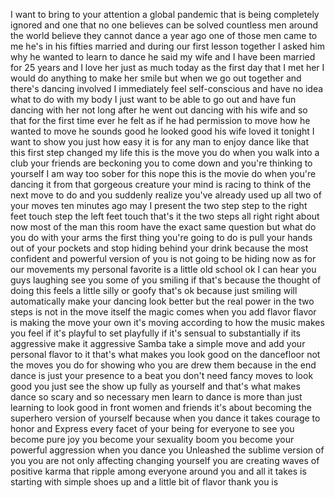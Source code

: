 
I want to bring to your attention a
global pandemic that is being completely
ignored and one that no one believes can
be solved countless men around the world
believe they cannot dance a year ago one
of those men came to me he&#39;s in his
fifties married and during our first
lesson together I asked him why he
wanted to learn to dance he said my wife
and I have been married for 25 years and
I love her just as much today as the
first day that I met her I would do
anything to make her smile but when we
go out together and there&#39;s dancing
involved I immediately feel
self-conscious and have no idea what to
do with my body I just want to be able
to go out and have fun dancing with her
not long after he went out dancing with
his wife and so that for the first time
ever he felt as if he had permission to
move how he wanted to move he sounds
good he looked good his wife loved it
tonight I want to show you just how easy
it is for any man to enjoy dance like
that this first step changed my life
this is the move you do when you walk
into a club your friends are beckoning
you to come down and you&#39;re thinking to
yourself I am way too sober for this
nope this is the movie do when you&#39;re
dancing it from that gorgeous creature
your mind is racing to think of the next
move to do and you suddenly realize
you&#39;ve already used up all two of your
moves ten minutes ago may I present the
two step step to the right feet touch
step the left feet touch that&#39;s it the
two steps all right right about now most
of the man this room have the exact same
question but what do you do with your
arms
the first thing you&#39;re going to do is
pull your hands out of your pockets and
stop hiding behind your drink because
the most confident and powerful version
of you is not going to be hiding now as
for our movements my personal favorite
is a little old school ok I can hear you
guys laughing see you some of you
smiling if that&#39;s because the thought of
doing this feels a little silly or goofy
that&#39;s ok because just smiling will
automatically make your dancing look
better but the real power in the two
steps is not in the move itself the
magic comes when you add flavor flavor
is making the move your own it&#39;s moving
according to how the music makes you
feel if it&#39;s playful to set playfully
if it&#39;s sensual to substantially
if its aggressive make it aggressive
Samba take a simple move and add your
personal flavor to it that&#39;s what makes
you look good on the dancefloor not the
moves you do for showing who you are
drew them because in the end dance is
just your presence to a beat you don&#39;t
need fancy moves to look good you just
see the show up fully as yourself and
that&#39;s what makes dance so scary and so
necessary men learn to dance is more
than just learning to look good in front
women and friends it&#39;s about becoming
the superhero version of yourself
because when you dance it takes courage
to honor and Express every facet of your
being for everyone to see you become
pure joy you become your sexuality boom
you become your powerful aggression when
you dance you Unleashed the sublime
version of you you are not only
affecting changing yourself you are
creating waves of positive karma that
ripple among everyone around you and all
it takes is starting with simple shoes
up and a little bit of flavor thank you
is
